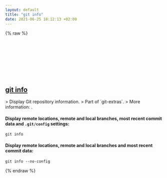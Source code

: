 ```yaml
---
layout: default
title: "git info"
date: 2021-06-25 18:12:13 +02:00
---
```

{% raw %}
<h2 id="git-info">
  <a href="/en/common/git-info.html">git info</a> <a href="#git-info"><svg class="icon">
    <use href="/assets/images/unicode_sprite.svg#link" />
  </svg></a>
</h2>
> Display Git repository information.
> Part of `git-extras`.
> More information: <https://github.com/tj/git-extras/blob/master/Commands.md#git-info>.

#### Display remote locations, remote and local branches, most recent commit data and `.git/config` settings:
```shell
git info
```
#### Display remote locations, remote and local branches and most recent commit data:
```shell
git info --no-config
```
{% endraw %}